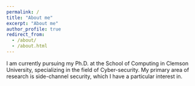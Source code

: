 ```yaml
---
permalink: /
title: "About me"
excerpt: "About me"
author_profile: true
redirect_from: 
  - /about/
  - /about.html
---
```


I am currently pursuing my Ph.D. at the School of Computing in Clemson University, specializing in the field of Cyber-security. My primary area of research is side-channel security, which I have a particular interest in.